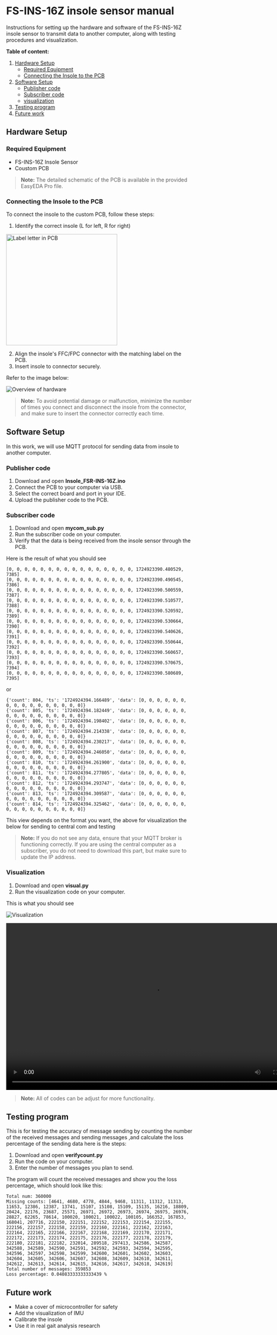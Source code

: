 # FS-INS-16Z insole sensor manual

Instructions for setting up the hardware and software of the FS-INS-16Z insole sensor to transmit data to another computer, along with testing procedures and visualization.

**Table of content:**

1. [Hardware Setup](#Hardware-setup)
    - [Required Equipment](#required-equipment)
    - [Connecting the Insole to the PCB](#connecting-the-insole-to-the-pcb)
2. [Software Setup](#software-setup)
    - [Publisher code](#publisher-code)
    - [Subscriber code](#subscriber-code)
    - [visualization](#visualization)
3. [Testing program](#testing-program)
4. [Future work](#future-work)

## Hardware Setup

### Required Equipment

- FS-INS-16Z Insole Sensor
- Coustom PCB

>**Note:** The detailed schematic of the PCB is available in the provided EasyEDA Pro file.

### Connecting the Insole to the PCB

To connect the insole to the custom PCB, follow these steps:

1. Identify the correct insole (L for left, R for right)

<img src="./Fig/custom_PCB.jpg" alt="Label letter in PCB" width="300"/>

2. Align the insole's FFC/FPC connector with the matching label on the PCB.
3. Insert insole to connector securely.

Refer to the image below:

![Overview of hardware](./Fig/overview.jpg)
>**Note:** To avoid potential damage or malfunction, minimize the number of times you connect and disconnect the insole from the connector, and make sure to insert the connector correctly each time.

## Software Setup

In this work, we will use MQTT protocol for sending data from insole to another computer.

### Publisher code

1. Download and open **Insole_FSR-INS-16Z.ino**
3. Connect the PCB to your computer via USB.
4. Select the correct board and port in your IDE.
5. Upload the publisher code to the PCB.

### Subscriber code

1. Download and open **mycom_sub.py**
2. Run the subscriber code on your computer.
3. Verify that the data is being received from the insole sensor through the PCB.

Here is the result of what you should see

```
[0, 0, 0, 0, 0, 0, 0, 0, 0, 0, 0, 0, 0, 0, 0, 0, 1724923390.480529, 7385]
[0, 0, 0, 0, 0, 0, 0, 0, 0, 0, 0, 0, 0, 0, 0, 0, 1724923390.490545, 7386]
[0, 0, 0, 0, 0, 0, 0, 0, 0, 0, 0, 0, 0, 0, 0, 0, 1724923390.500559, 7387]
[0, 0, 0, 0, 0, 0, 0, 0, 0, 0, 0, 0, 0, 0, 0, 0, 1724923390.510577, 7388]
[0, 0, 0, 0, 0, 0, 0, 0, 0, 0, 0, 0, 0, 0, 0, 0, 1724923390.520592, 7389]
[0, 0, 0, 0, 0, 0, 0, 0, 0, 0, 0, 0, 0, 0, 0, 0, 1724923390.530664, 7390]
[0, 0, 0, 0, 0, 0, 0, 0, 0, 0, 0, 0, 0, 0, 0, 0, 1724923390.540626, 7391]
[0, 0, 0, 0, 0, 0, 0, 0, 0, 0, 0, 0, 0, 0, 0, 0, 1724923390.550644, 7392]
[0, 0, 0, 0, 0, 0, 0, 0, 0, 0, 0, 0, 0, 0, 0, 0, 1724923390.560657, 7393]
[0, 0, 0, 0, 0, 0, 0, 0, 0, 0, 0, 0, 0, 0, 0, 0, 1724923390.570675, 7394]
[0, 0, 0, 0, 0, 0, 0, 0, 0, 0, 0, 0, 0, 0, 0, 0, 1724923390.580689, 7395]
```

or

```
{'count': 804, 'ts': '1724924394.166489', 'data': [0, 0, 0, 0, 0, 0, 0, 0, 0, 0, 0, 0, 0, 0, 0, 0]}
{'count': 805, 'ts': '1724924394.182449', 'data': [0, 0, 0, 0, 0, 0, 0, 0, 0, 0, 0, 0, 0, 0, 0, 0]}
{'count': 806, 'ts': '1724924394.198402', 'data': [0, 0, 0, 0, 0, 0, 0, 0, 0, 0, 0, 0, 0, 0, 0, 0]}
{'count': 807, 'ts': '1724924394.214338', 'data': [0, 0, 0, 0, 0, 0, 0, 0, 0, 0, 0, 0, 0, 0, 0, 0]}
{'count': 808, 'ts': '1724924394.230217', 'data': [0, 0, 0, 0, 0, 0, 0, 0, 0, 0, 0, 0, 0, 0, 0, 0]}
{'count': 809, 'ts': '1724924394.246050', 'data': [0, 0, 0, 0, 0, 0, 0, 0, 0, 0, 0, 0, 0, 0, 0, 0]}
{'count': 810, 'ts': '1724924394.261900', 'data': [0, 0, 0, 0, 0, 0, 0, 0, 0, 0, 0, 0, 0, 0, 0, 0]}
{'count': 811, 'ts': '1724924394.277805', 'data': [0, 0, 0, 0, 0, 0, 0, 0, 0, 0, 0, 0, 0, 0, 0, 0]}
{'count': 812, 'ts': '1724924394.293747', 'data': [0, 0, 0, 0, 0, 0, 0, 0, 0, 0, 0, 0, 0, 0, 0, 0]}
{'count': 813, 'ts': '1724924394.309587', 'data': [0, 0, 0, 0, 0, 0, 0, 0, 0, 0, 0, 0, 0, 0, 0, 0]}
{'count': 814, 'ts': '1724924394.325462', 'data': [0, 0, 0, 0, 0, 0, 0, 0, 0, 0, 0, 0, 0, 0, 0, 0]}
```
This view depends on the format you want, the above for visualization the below for sending to central com and testing

>**Note:** If you do not see any data, ensure that your MQTT broker is functioning correctly. If you are using the central computer as a subscriber, you do not need to download this part, but make sure to update the IP address.

### Visualization

1. Download and open **visual.py**
2. Run the visualization code on your computer.

This is what you should see

![Visualization](./Fig/visualization.png)

<div style="text-align: center;">
  <video width="800" height="450" controls>
    <source src="Fig/visual.mov" type="video/mp4">
    Your browser does not support the video tag.
  </video>
</div>


>**Note:** All of codes can be adjust for more functionality.

 
## Testing program

This is for testing the accuracy of message sending by counting the number of the received messages and sending messages ,and calculate the loss percentage of the sending data here is the steps:

1. Download and open **verifycount.py**
2. Run the code on your computer.
3. Enter the number of messages you plan to send.

The program will count the received messages and show you the loss percentage, which should look like this:

```
Total num: 360000
Missing counts: [4641, 4680, 4778, 4844, 9468, 11311, 11312, 11313, 11653, 12386, 12387, 13741, 15107, 15108, 15109, 15135, 16216, 18809, 20424, 22176, 23687, 25571, 26971, 26972, 26973, 26974, 26975, 26976, 28827, 62265, 78614, 100020, 100021, 100022, 100105, 166352, 167853, 168041, 207716, 222150, 222151, 222152, 222153, 222154, 222155, 222156, 222157, 222158, 222159, 222160, 222161, 222162, 222163, 222164, 222165, 222166, 222167, 222168, 222169, 222170, 222171, 222172, 222173, 222174, 222175, 222176, 222177, 222178, 222179, 222180, 222181, 222182, 232014, 289518, 297413, 342586, 342587, 342588, 342589, 342590, 342591, 342592, 342593, 342594, 342595, 342596, 342597, 342598, 342599, 342600, 342601, 342602, 342603, 342604, 342605, 342606, 342607, 342608, 342609, 342610, 342611, 342612, 342613, 342614, 342615, 342616, 342617, 342618, 342619]
Total number of messages: 359853
Loss percentage: 0.04083333333333439 %
```

## Future work

 - Make a cover of microcontroller for safety
 - Add the visualization of IMU
 - Calibrate the insole
 - Use it in real gait analysis research
